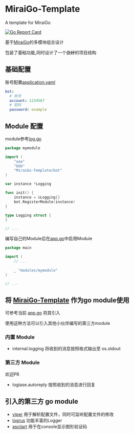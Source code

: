 # MiraiGo-Template
A template for MiraiGo

[![Go Report Card](https://goreportcard.com/badge/github.com/Logiase/MiraiGo-Template)](https://goreportcard.com/report/github.com/Logiase/MiraiGo-Template)

基于[MiraiGo](https://github.com/Mrs4s/MiraiGo)的多模块组合设计

包装了基础功能,同时设计了一个~~良好~~的项目结构

## 基础配置

账号配置[application.yaml](./application.yaml)
```yaml
bot:
  # 账号
  account: 1234567
  # 密码
  password: example
```

## Module 配置

module参考[log.go](./modules/logging/log.go)

```go
package mymodule

import (
    "aaa"
    "bbb"
    "MiraiGo-Template/bot"
)

var instance *Logging

func init() {
	instance = &Logging{}
	bot.RegisterModule(instance)
}

type Logging struct {
}

// ...
```

编写自己的Module后在[app.go](./app.go)中启用Module 

```go
package main

import (
    // ...
    
    _ "modules/mymodule"
)

// ...
```

## 将 [MiraiGo-Template](https://github.com/Logiase/MiraiGo-Template) 作为go module使用

可参考当前 [app.go](./app.go) 将其引入

使用这种方法可以引入其他小伙伴编写的第三方module

### 内置 Module

 - internal.logging
 将收到的消息按照格式输出至 os.stdout

### 第三方 Module

欢迎PR

 - logiase.autoreply
 按照收到的消息进行回复

## 引入的第三方 go module

 - [viper](https://github.com/spf13/viper)
    用于解析配置文件，同时可监听配置文件的修改
 - [logrus](github.com/sirupsen/logrus)
    功能丰富的Logger
 - [asciiart](github.com/yinghau76/go-ascii-art)
    用于在console显示图形验证码